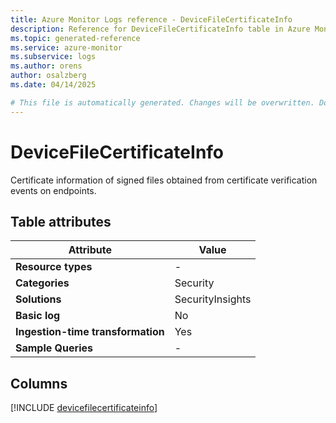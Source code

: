 ```yaml
---
title: Azure Monitor Logs reference - DeviceFileCertificateInfo
description: Reference for DeviceFileCertificateInfo table in Azure Monitor Logs.
ms.topic: generated-reference
ms.service: azure-monitor
ms.subservice: logs
ms.author: orens
author: osalzberg
ms.date: 04/14/2025

# This file is automatically generated. Changes will be overwritten. Do not change this file directly.
---
```


# DeviceFileCertificateInfo

Certificate information of signed files obtained from certificate verification events on endpoints.


## Table attributes

|Attribute|Value|
|---|---|
|**Resource types**|-|
|**Categories**|Security|
|**Solutions**| SecurityInsights|
|**Basic log**|No|
|**Ingestion-time transformation**|Yes|
|**Sample Queries**|-|



## Columns
  
[!INCLUDE [devicefilecertificateinfo](~/reusable-content/ce-skilling/azure/includes/azure-monitor/reference/tables/devicefilecertificateinfo-include.md)]
